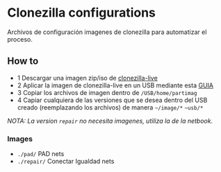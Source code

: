 # Clonezilla configurations

Archivos de configuración imagenes de clonezilla para automatizar el proceso.

## How to

 - 1 Descargar una imagen zip/iso de [clonezilla-live](http://clonezilla.org/downloads/download.php?branch=stable)
 - 2 Aplicar la imagen de clonezilla-live en un USB mediante esta [GUIA](http://clonezilla.org/liveusb.php)
 - 3 Copiar los archivos de imagen dentro de `/USB/home/partimag`
 - 4 Capiar cualquiera de las versiones que se desea dentro del USB creado (reemplazando los archivos) de manera `~/image/*` `~usb/*`

*NOTA: La version `repair` no necesita imagenes, utiliza la de la netbook.*

### Images

 - `./pad/`     PAD nets
 - `./repair/`  Conectar Igualdad nets
